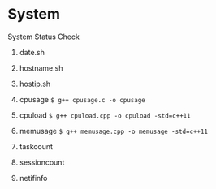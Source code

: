 # System
System Status Check

1) date.sh

2) hostname.sh

3) hostip.sh

4) cpusage
   `$ g++ cpusage.c -o cpusage`

5) cpuload
   `$ g++ cpuload.cpp -o cpuload -std=c++11`

6) memusage
   `$ g++ memusage.cpp -o memusage -std=c++11`

7) taskcount

8) sessioncount

9) netifinfo
